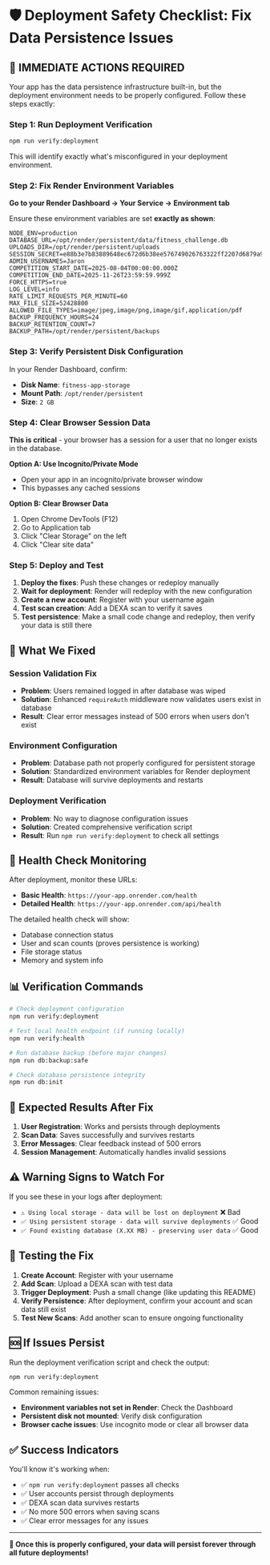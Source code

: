 # 🛡️ Deployment Safety Checklist: Fix Data Persistence Issues

## 🚨 IMMEDIATE ACTIONS REQUIRED

Your app has the data persistence infrastructure built-in, but the deployment environment needs to be properly configured. Follow these steps exactly:

### Step 1: Run Deployment Verification

```bash
npm run verify:deployment
```

This will identify exactly what's misconfigured in your deployment environment.

### Step 2: Fix Render Environment Variables

**Go to your Render Dashboard → Your Service → Environment tab**

Ensure these environment variables are set **exactly as shown**:

```env
NODE_ENV=production
DATABASE_URL=/opt/render/persistent/data/fitness_challenge.db
UPLOADS_DIR=/opt/render/persistent/uploads
SESSION_SECRET=e88b3e7b83889648ec672d6b38ee576749026763322ff2207d6879a974dd2fe2
ADMIN_USERNAMES=Jaron
COMPETITION_START_DATE=2025-08-04T00:00:00.000Z
COMPETITION_END_DATE=2025-11-26T23:59:59.999Z
FORCE_HTTPS=true
LOG_LEVEL=info
RATE_LIMIT_REQUESTS_PER_MINUTE=60
MAX_FILE_SIZE=52428800
ALLOWED_FILE_TYPES=image/jpeg,image/png,image/gif,application/pdf
BACKUP_FREQUENCY_HOURS=24
BACKUP_RETENTION_COUNT=7
BACKUP_PATH=/opt/render/persistent/backups
```

### Step 3: Verify Persistent Disk Configuration

In your Render Dashboard, confirm:
- **Disk Name**: `fitness-app-storage`
- **Mount Path**: `/opt/render/persistent`
- **Size**: `2 GB`

### Step 4: Clear Browser Session Data

**This is critical** - your browser has a session for a user that no longer exists in the database.

**Option A: Use Incognito/Private Mode**
- Open your app in an incognito/private browser window
- This bypasses any cached sessions

**Option B: Clear Browser Data**
1. Open Chrome DevTools (F12)
2. Go to Application tab
3. Click "Clear Storage" on the left
4. Click "Clear site data"

### Step 5: Deploy and Test

1. **Deploy the fixes**: Push these changes or redeploy manually
2. **Wait for deployment**: Render will redeploy with the new configuration
3. **Create a new account**: Register with your username again
4. **Test scan creation**: Add a DEXA scan to verify it saves
5. **Test persistence**: Make a small code change and redeploy, then verify your data is still there

## 🔧 What We Fixed

### Session Validation Fix
- **Problem**: Users remained logged in after database was wiped
- **Solution**: Enhanced `requireAuth` middleware now validates users exist in database
- **Result**: Clear error messages instead of 500 errors when users don't exist

### Environment Configuration
- **Problem**: Database path not properly configured for persistent storage
- **Solution**: Standardized environment variables for Render deployment
- **Result**: Database will survive deployments and restarts

### Deployment Verification
- **Problem**: No way to diagnose configuration issues
- **Solution**: Created comprehensive verification script
- **Result**: Run `npm run verify:deployment` to check all settings

## 🚦 Health Check Monitoring

After deployment, monitor these URLs:

- **Basic Health**: `https://your-app.onrender.com/health`
- **Detailed Health**: `https://your-app.onrender.com/api/health`

The detailed health check will show:
- Database connection status
- User and scan counts (proves persistence is working)
- File storage status
- Memory and system info

## 📊 Verification Commands

```bash
# Check deployment configuration
npm run verify:deployment

# Test local health endpoint (if running locally)
npm run verify:health

# Run database backup (before major changes)
npm run db:backup:safe

# Check database persistence integrity
npm run db:init
```

## 🎯 Expected Results After Fix

1. **User Registration**: Works and persists through deployments
2. **Scan Data**: Saves successfully and survives restarts
3. **Error Messages**: Clear feedback instead of 500 errors
4. **Session Management**: Automatically handles invalid sessions

## ⚠️ Warning Signs to Watch For

If you see these in your logs after deployment:

- `⚠️ Using local storage - data will be lost on deployment` ❌ Bad
- `✅ Using persistent storage - data will survive deployments` ✅ Good
- `✅ Found existing database (X.XX MB) - preserving user data` ✅ Good

## 🔄 Testing the Fix

1. **Create Account**: Register with your username
2. **Add Scan**: Upload a DEXA scan with test data
3. **Trigger Deployment**: Push a small change (like updating this README)
4. **Verify Persistence**: After deployment, confirm your account and scan data still exist
5. **Test New Scans**: Add another scan to ensure ongoing functionality

## 🆘 If Issues Persist

Run the deployment verification script and check the output:

```bash
npm run verify:deployment
```

Common remaining issues:
- **Environment variables not set in Render**: Check the Dashboard
- **Persistent disk not mounted**: Verify disk configuration
- **Browser cache issues**: Use incognito mode or clear all browser data

## ✅ Success Indicators

You'll know it's working when:
- ✅ `npm run verify:deployment` passes all checks
- ✅ User accounts persist through deployments
- ✅ DEXA scan data survives restarts
- ✅ No more 500 errors when saving scans
- ✅ Clear error messages for any issues

---

**🎉 Once this is properly configured, your data will persist forever through all future deployments!**